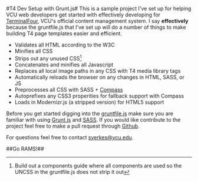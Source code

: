#T4 Dev Setup with Grunt.js#
This is a sample project I've set up for helping VCU web developers get started with effectively developing for [TerminalFour](http://www.terminalfour.com), VCU's official content management system. I say **effectively** because the gruntfile.js that I've set up will do a number of things to make building T4 page templates easier and efficient.  

*	Validates all HTML according to the W3C
*	Minifies all CSS
*	Strips out any unused CSS[^1]
*	Concatenates and minifies all Javascript
*	Replaces all local image paths in any CSS with T4 media library tags
*	Automatically reloads the browser on any changes in HTML, SASS, or JS
*	Preprocesses all CSS with SASS + [Compass](http://compass-style.org/)
*	Autoprefixes any CSS3 properities for fallback support with Compass
*	Loads in Modernizr.js (a stripped version) for HTML5 support

Before you get started digging into the [gruntfile.js](/gruntfile.js) make sure you are familiar with using [Grunt.js](http://gruntjs.com/) and [SASS](http://sass-lang.com/). If you would like contribute to the project feel free to make a pull request through [Github](https://github.com/samyerkes/t4-dev).

[^1]: Build out a components guide where all components are used so the UNCSS in the gruntfile.js does not strip it out

For questions feel free to contact [syerkes@vcu.edu](mailto:syerkes@vcu.edu).

##Go RAMS!##